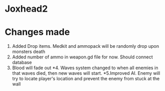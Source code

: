 # Joxhead2

# Changes made

1. Added Drop items. Medkit and ammopack will be randomly drop upon monsters death
2. Added number of ammo in weapon.gd file for now. Should connect database 
3. Blood will fade out
*4. Waves system changed to when all enemies in that waves died, then new waves will start.
*5.Improved AI. Enemy will try to locate player's location and prevent the enemy from stuck at the wall

